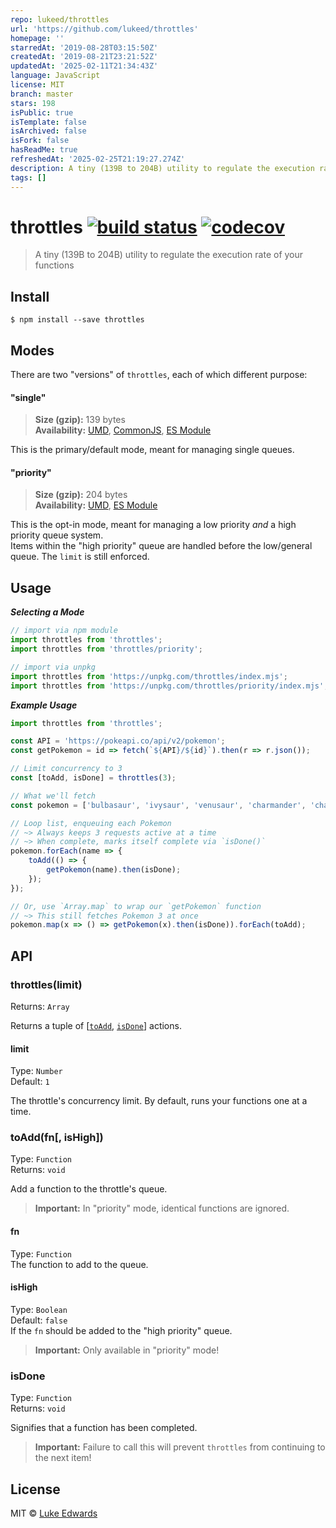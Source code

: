 ```yaml
---
repo: lukeed/throttles
url: 'https://github.com/lukeed/throttles'
homepage: ''
starredAt: '2019-08-28T03:15:50Z'
createdAt: '2019-08-21T23:21:52Z'
updatedAt: '2025-02-11T21:34:43Z'
language: JavaScript
license: MIT
branch: master
stars: 198
isPublic: true
isTemplate: false
isArchived: false
isFork: false
hasReadMe: true
refreshedAt: '2025-02-25T21:19:27.274Z'
description: A tiny (139B to 204B) utility to regulate the execution rate of your functions
tags: []
---
```


# throttles [![build status](https://badgen.now.sh/github/status/lukeed/throttles)](https://github.com/lukeed/throttles/actions) [![codecov](https://badgen.now.sh/codecov/c/github/lukeed/throttles)](https://codecov.io/gh/lukeed/throttles)

> A tiny (139B to 204B) utility to regulate the execution rate of your functions


## Install

```
$ npm install --save throttles
```


## Modes

There are two "versions" of `throttles`, each of which different purpose:

#### "single"
> **Size (gzip):** 139 bytes<br>
> **Availability:** [UMD](https://unpkg.com/throttles), [CommonJS](https://unpkg.com/throttles/dist/index.js), [ES Module](https://unpkg.com/throttles?module)

This is the primary/default mode, meant for managing single queues.

#### "priority"
> **Size (gzip):** 204 bytes<br>
> **Availability:** [UMD](https://unpkg.com/throttles/priority), [ES Module](https://unpkg.com/throttles/priority/index.mjs)

This is the opt-in mode, meant for managing a low priority _and_ a high priority queue system.<br>
Items within the "high priority" queue are handled before the low/general queue. The `limit` is still enforced.


## Usage

***Selecting a Mode***

```js
// import via npm module
import throttles from 'throttles';
import throttles from 'throttles/priority';

// import via unpkg
import throttles from 'https://unpkg.com/throttles/index.mjs';
import throttles from 'https://unpkg.com/throttles/priority/index.mjs';
```

***Example Usage***

```js
import throttles from 'throttles';

const API = 'https://pokeapi.co/api/v2/pokemon';
const getPokemon = id => fetch(`${API}/${id}`).then(r => r.json());

// Limit concurrency to 3
const [toAdd, isDone] = throttles(3);

// What we'll fetch
const pokemon = ['bulbasaur', 'ivysaur', 'venusaur', 'charmander', 'charmeleon', 'charizard', ...];

// Loop list, enqueuing each Pokemon
// ~> Always keeps 3 requests active at a time
// ~> When complete, marks itself complete via `isDone()`
pokemon.forEach(name => {
	toAdd(() => {
		getPokemon(name).then(isDone);
	});
});

// Or, use `Array.map` to wrap our `getPokemon` function
// ~> This still fetches Pokemon 3 at once
pokemon.map(x => () => getPokemon(x).then(isDone)).forEach(toAdd);
```


## API

### throttles(limit)
Returns: `Array`

Returns a tuple of [[`toAdd`](#toaddfn-ishigh), [`isDone`](#isdone)] actions.

#### limit
Type: `Number`<br>
Default: `1`

The throttle's concurrency limit. By default, runs your functions one at a time.


### toAdd(fn[, isHigh])
Type: `Function`<br>
Returns: `void`

Add a function to the throttle's queue.

> **Important:** In "priority" mode, identical functions are ignored.

#### fn
Type: `Function`<br>
The function to add to the queue.

#### isHigh
Type: `Boolean`<br>
Default: `false`<br>
If the `fn` should be added to the "high priority" queue.

> **Important:** Only available in "priority" mode!


### isDone
Type: `Function`<br>
Returns: `void`

Signifies that a function has been completed.

> **Important:** Failure to call this will prevent `throttles` from continuing to the next item!


## License

MIT © [Luke Edwards](https://lukeed.com)
